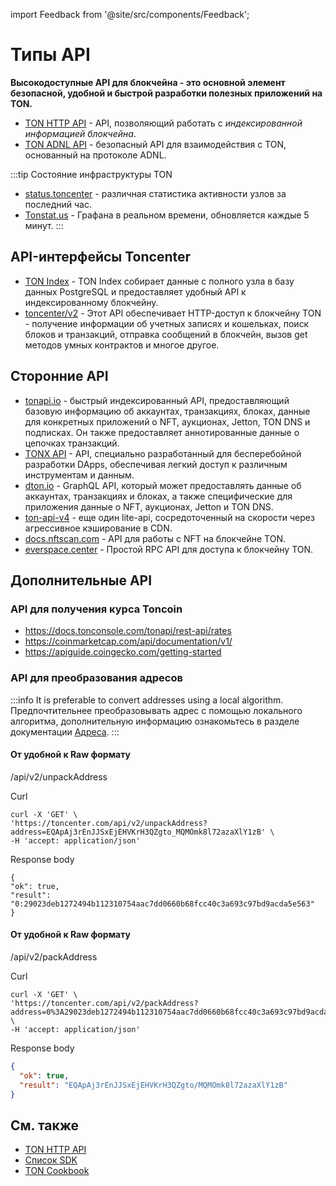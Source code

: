 import Feedback from '@site/src/components/Feedback';

# Типы API

**Высокодоступные API для блокчейна - это основной элемент безопасной, удобной и быстрой разработки полезных приложений на TON.**

- [TON HTTP API](/v3/guidelines/dapps/apis-sdks/ton-http-apis) - API, позволяющий работать с _индексированной информацией блокчейна_.
- [TON ADNL API](/v3/guidelines/dapps/apis-sdks/ton-adnl-apis) - безопасный API для взаимодействия с TON, основанный на протоколе ADNL.

:::tip Состояние инфраструктуры TON

- [status.toncenter](https://status.toncenter.com/) - различная статистика активности узлов за последний час.
- [Tonstat.us](https://tonstat.us/) - Графана в реальном времени, обновляется каждые 5 минут.
  :::

## API-интерфейсы Toncenter

- [TON Index](https://toncenter.com/api/v3/) - TON Index собирает данные с полного узла в базу данных PostgreSQL и предоставляет удобный API к индексированному блокчейну.
- [toncenter/v2](https://toncenter.com/) - Этот API обеспечивает HTTP-доступ к блокчейну TON - получение информации об учетных записях и кошельках, поиск блоков и транзакций, отправка сообщений в блокчейн, вызов get методов умных контрактов и многое другое.

## Сторонние API

- [tonapi.io](https://docs.tonconsole.com/tonapi) - быстрый индексированный API, предоставляющий базовую информацию об аккаунтах, транзакциях, блоках, данные для конкретных приложений о NFT, аукционах, Jetton, TON DNS и подписках. Он также предоставляет аннотированные данные о цепочках транзакций.
- [TONX API](https://docs.tonxapi.com/) - API, специально разработанный для бесперебойной разработки DApps, обеспечивая легкий доступ к различным инструментам и данным.
- [dton.io](https://dton.io/graphql/) - GraphQL API, который может предоставлять данные об аккаунтах, транзакциях и блоках, а также специфические для приложения данные о NFT, аукционах, Jetton и TON DNS.
- [ton-api-v4](https://mainnet-v4.tonhubapi.com) - еще один lite-api, сосредоточенный на скорости через агрессивное кэширование в CDN.
- [docs.nftscan.com](https://docs.nftscan.com/reference/ton/model/asset-model) - API для работы с NFT на блокчейне TON.
- [everspace.center](https://everspace.center/toncoin) - Простой RPC API для доступа к блокчейну TON.

## Дополнительные API

### API для получения курса Toncoin

- https://docs.tonconsole.com/tonapi/rest-api/rates
- https://coinmarketcap.com/api/documentation/v1/
- https://apiguide.coingecko.com/getting-started

### API для преобразования адресов

:::info
It is preferable to convert addresses using a local algorithm. Предпочтительнее преобразовывать адрес с помощью локального алгоритма, дополнительную информацию ознакомьтесь в разделе документации [Адреса](/v3/documentation/smart-contracts/addresses).
:::

#### От удобной к Raw формату

/api/v2/unpackAddress

Curl

```curl
curl -X 'GET' \
'https://toncenter.com/api/v2/unpackAddress?address=EQApAj3rEnJJSxEjEHVKrH3QZgto_MQMOmk8l72azaXlY1zB' \
-H 'accept: application/json'
```

Response body

```curl
{
"ok": true,
"result": "0:29023deb1272494b112310754aac7dd0660b68fcc40c3a693c97bd9acda5e563"
}
```

#### От удобной к Raw формату

/api/v2/packAddress

Curl

```curl
curl -X 'GET' \
'https://toncenter.com/api/v2/packAddress?address=0%3A29023deb1272494b112310754aac7dd0660b68fcc40c3a693c97bd9acda5e563' \
-H 'accept: application/json'
```

Response body

```json
{
  "ok": true,
  "result": "EQApAj3rEnJJSxEjEHVKrH3QZgto/MQMOmk8l72azaXlY1zB"
}
```

## См. также

- [TON HTTP API](/v3/guidelines/dapps/apis-sdks/ton-http-apis)
- [Список SDK](/v3/guidelines/dapps/apis-sdks/sdk)
- [TON Cookbook](/v3/guidelines/dapps/cookbook)

<Feedback />

